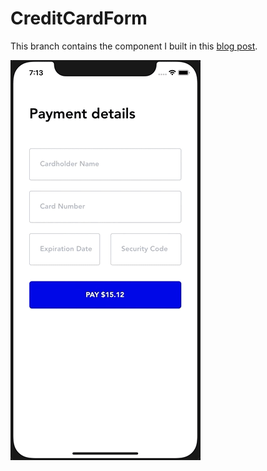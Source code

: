# CreditCardForm

This branch contains the component I built in this [blog post](https://bilir.me/blog/react-native-form-management-guide).

![demo](./assets/demo.gif)
